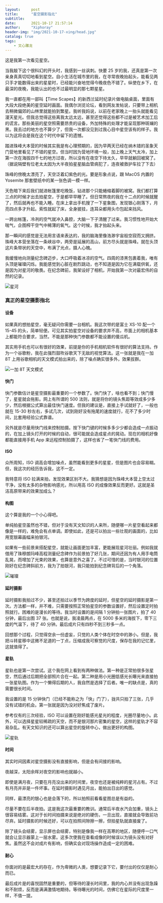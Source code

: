 ```yaml
---
layout:     post
title:      "星空摄影指北"
subtitle:   
date:       2021-10-17 21:57:14
author:     "Xiphoray"
header-img: "img/2021-10-17-xing/head.jpg"
catalog: true
tags:     
    - 文心雕龙
---
```




这是我第一次看见星空。

当我敲下这个很科幻的开头时，我感到一丝讽刺。快要 25 岁的我，还真是第一次亲身真真切切地看到星空。自小生活在城市里的我，在寻常夜晚抬起头，能看见两只手才能数得出来的星星时，已经能兴奋地觉得今晚夜色不错了。纵使在乡下，在最深的夜晚，我能认出的也不过最明显的那七颗星星。

我一直都在用一部叫【Time Scapes】的新西兰延时纪录片做电脑桌面，里面有大段大段绝美的星空延时画面。我偶尔浏览论坛，看到网友发帖说，只要带上相机去稍微偏郊的山林里就能拍到繁星。我听我妈说，以前在老家晚上一抬头就能看见漫天星光。但我总觉得这些离我太远太远，甚至还觉得这些都不过是被艺术加工后的谎言。那些美丽的星空照需要昂贵的设备，外加特殊的处理才能呈现那种斑斓的黑。我去过的地方也不算少了，但我一次都没见到过我心目中星空该有的样子。我以为这将会是我在这个时代中留下的遗憾。

踏进珠峰大本营的时候其实我是有心理预期的，因为早两天已经在纳木错的圣象天门营地里看见了不错的星空。但当时因为营地环境一般，加上晚上天气太冷，加上第一次在海拔四千七的地方过夜，所以没有在夜空下待太久，早早就躺回被窝了。（据说隔壁有位老太太因为大半夜拍星星脑血管病犯了，连夜被救护车拉了下去）

珠峰的傍晚太漂亮了，天空泛着幻紫色的光。要是形象点说，跟 MacOS 内置的 Yosemite 那套壁纸中的某一张色调一模一样。

天色暗下来后我们就进帐篷里吃晚饭，钻进那个只能蜷缩着脚的被窝。我们都打算三点的时候才出去拍星空，于是都早早睡了。但日常熬夜的我在十二点的时候就醒了，然后就再也不能入睡。在床上拿出手机搜了一下星象图，发现银心刚落下，月亮四点多才升起。索性就起了床，全身披挂，连耳朵都用头巾包起来挡风。

一跨出帐篷，冷冽的空气就冲入鼻腔，大脑一下子清醒了过来。我习惯性地开始大喘气，企图榨干空气中稀薄的氧气。这个时候，我才抬起头来。

那一瞬间的感觉是无法用言语来表达的，我的脑海里像浩渺宇宙般空寂而又拥挤。珠峰大本营坐落在一条峡谷中，两旁是延展的高山，前方尽头就是珠峰。就在头顶这片条带状的天空中，布满了光点，摄人心魄。

我缓慢地向测量纪念碑迈步，大口呼吸着冰凉的空气。四周的漆黑包裹着我，唯有头顶是璀璨闪烁。我能感觉到心脏在剧烈跳动，也不知道是因为它在满载供氧，还是因为对星河的敬畏。在纪念碑前，我架设好了相机，开始我第一次对最宏伟的自然的记录。

![星河](/img/2021-10-17-xing/1.jpg "星河")

### 真正的星空摄影指北

#### 设备

如果真的想拍星空，毫无疑问你需要一台相机。我这次带的是富士 XS-10 配一个 15-45 的头，简单轻便。可见其实拍星空对设备的要求并不高，市面上的相机基本上都能符合要求，当然，不能是那种快门参数都不能设置的傻瓜机。

其实用手机也可以有很好的效果，前提是你的手机相机软件有很好的算法支持。作为一个谷歌粉，我在此强烈鼓吹谷歌天下无敌的视觉算法。这一张就是我在一加 8T 上用谷歌相机的天文模式拍出来的，除了噪点确实很多外，效果拔群。

![一加 8T 天文模式](/img/2021-10-17-xing/4.jpg "一加 8T 天文模式")

#### 快门

快门参数估计是星空摄影最重要的一个参数了。快门快了，啥也看不到；快门慢了，星星就会拖影。网上有所谓的 500 法则，就是将你的镜头焦距等效成多少多少，然后根据公式算出最佳快门速度。但我的建议是，直接上手试就好了，一般也就在 15-30 秒左右，多试几次，试到刚好没有拖尾的速度就行，花不了多少时间，比套用经验公式靠谱。

另外就是尽量用快门线来控制拍摄。按下快门键的时候多多少少都会造成一点振动的，在加上镜头打开的时候的自动，很可能就会造成星点的晃动。现在的相机好像都能直接用手机 App 来远程控制拍摄了，这样也省了一笔快门线的费用。

#### ISO

众所周知，ISO 调高会增加噪点，虽然能看到更多的星星，但是图片也会容易糊。但，我这次的经历告诉我，这不一定。

我特意将 ISO 拉满来拍，发现效果区别不大。我猜想是因为珠峰大本营上空太过干净，没有太多的杂物影响感光，所以用高 ISO 的成像效果反而更好。这就是圣洁高原带来的效果加成么？

#### 构图

这个算是我的一个小心得吧。

单纯拍星空虽然也不错，但对于没有天文知识的人来所，随便哪一片星空看起来都像是一样的，难免会有点单调。即使如此，还是可以拍出一些壮观的画面的，比如用宽银幕画幅来拍银河。

如果有一些前景来搭配星空，就能让画面更加丰富，更能展现星河壮丽。例如我就借用了珠穆朗玛峰高程测量纪念碑作为前景拍了好几张，期间还因为有人用手电筒乱晃，而增加了光束的效果，也算是意外之喜了。不过可惜的是，当时银河的位置刚好在纪念碑斜前方，我为了拍银河，我只能拍到纪念碑背后的一个角落。

![璀璨](/img/2021-10-17-xing/3.jpg "璀璨")

#### 延时摄影

延时摄影我拍过不少，甚至还拍过以季节为跨度的延时，但星空的延时摄影是第一次。方法都一样，并不难，只需要按照正常拍星空的参数设置好，然后设置定时拍照就行。困难的是漫长的等待。我当时设置的是间隔 1 分钟拍一张图片，拍了 40 分钟，最后出图 37 张。也就是说，我凌晨两点，在 5000 多米的海拔下，零下三度的气温下，待了 40 分钟。最后成片只有四秒不到三秒多一点。

回想那个过程，只觉得空余一份虚妄，只觉的人类个体在时空中的渺小。但是，我把斗转星移中这微不足道的一丁点，压缩成我可察觉的尺度，保存在我的记忆里，这就值得了。

#### 星轨

星轨也是第一次尝试。这个我在网上看到有两种做法。第一种是正常拍很多张星空，然后通过后期把全部照片合在一起。第二种是用小光圈低感光长曝光来直接拍一张星轨图。作为一个懒得后期的人，我自然是选择了后者。唯一的缺点是，真的需要很长时间。

我设置的是 15 分钟快门（已经不能称之为「快」门了），拢共只拍了三张，几乎没有试错的机会。第一张就是因为没对好焦成了废片。

参考仅有的三次经验，ISO 可以设置在刚好能感光星光的程度，光圈尽量地小。此外，可以选择星星较稀疏的天空，而不是银河那片密集的星空，这样的星轨才不容易杂乱。有天文知识的还可以算出星空的旋转中心，做出更好的构图。

![星轨](/img/2021-10-17-xing/2.jpg "星轨")

#### 时间

其实时间因素对星空摄影没有直接影响，但是会有间接的影响。

夜越深，太阳余晖对夜空的影响也就越小。

即使是满月夜，只要在月亮没出来的时间里，夜空也还是被纯粹的星河占有。不过有月亮并非是一件坏事。在延时摄影时遇见月出，能拍出日出的感觉。

同样，最漂亮的银心也是会落下的，所以拍照前看看星图总是有益的。

尽量不要在后半夜拍。这是我这次最重要的教训。通常后半夜水汽会加重，镜头上很容易结雾。这对于长时间拍摄来说是绝对的硬伤，一旦出现，直接就会导致前功尽弃。延时摄影的时候还好，可以在拍照间隙擦一擦，但拍星轨就直接废了。

除了镜头会结雾，显示屏也会结雾，特别是像我一样在高寒的地区，随便呼一口气就会让显示器蒙上一层水雾。这多次使我在查看成像的时候误以为镜头没有对好焦。虽然这不会对成片有影响，但确实会对现场操作造成一定的困难。

#### 耐心

你面对的是最宏大的存在，作为卑微的人类，想要记录下它，要付出的仅仅是耐心而已。

最后成片是的喜悦固然是重要的，但等待的漫长时间里，我的内心并没有出现急躁和不耐烦，反而是满满激情地期待。等待曝光的时间，仿佛它在星际的尺度里一样，不值一提。

